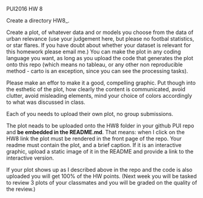 PUI2016 HW 8

Create a directory HW8_<netID>. 
  
Create a plot, of whatever data and or models you choose from the data of urban relevance (use your judgement here, but please no footbal statistics, or star flares. If you have doubt about whether your dataset is relevant for this homework please email me.) You can make the plot in any coding language you want, as long as you upload the code that generates the plot onto this repo (which means no tableau, or any other non reproducible method - carto is an exception, since you can see the processing tasks).

Please make an effor to make it a good, compelling graphic.
Put though into the esthetic of the plot, how clearly the content is communicated, avoid clutter, avoid misleading elements, mind your choice of colors accordingly to what was discussed in class. 

Each of you needs to upload their own plot, no group submissions. 

The plot neads to be uploaded onto the HW8 folder in your github PUI repo and **be embedded in the README.md**. That means: when I click on the HW8 link the plot must be rendered in the front page of the repo. Your readme must contain the plot, and a brief caption.  If it is an interactive graphic, upload a static image of it in the README and provide a link to the interactive version.

If your plot shows up as I described above in the repo and the code is also uploaded you will get 100% of the HW points. (Next week you will be tasked to review 3 plots of your classmates and you will be graded on the quality of the review.)

